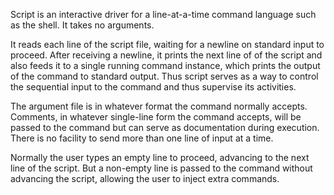 Script is an interactive driver for a line-at-a-time command language such as
the shell. It takes no arguments.

It reads each line of the script file, waiting for a newline on
standard input to proceed. After receiving a newline, it prints the
next line of of the script and also feeds it to a single running
command instance, which prints the output of the command to standard
output. Thus script serves as a way to control the sequential input
to the command and thus supervise its activities.

The argument file is in whatever format the command normally accepts.
Comments, in whatever single-line form the command accepts, will
be passed to the command but can serve as documentation during
execution.  There is no facility to send more than one line of input
at a time.

Normally the user types an empty line to proceed, advancing to the
next line of the script. But a non-empty line is passed to the
command without advancing the script, allowing the user to inject
extra commands.
